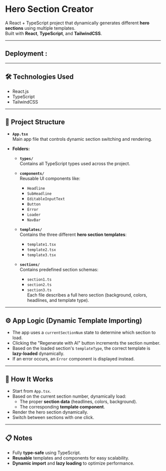 # Hero Section Creator

A React + TypeScript project that dynamically generates different **hero sections** using multiple templates.  
Built with **React**, **TypeScript**, and **TailwindCSS**.

---

## Deployment :

---

## 🛠 Technologies Used

- React.js
- TypeScript
- TailwindCSS

---

## 📁 Project Structure

- **`App.tsx`**  
  Main app file that controls dynamic section switching and rendering.

- **Folders:**

  - **`types/`**  
    Contains all TypeScript types used across the project.

  - **`components/`**  
    Reusable UI components like:

    - `Headline`
    - `SubHeadline`
    - `EditableInputText`
    - `Button`
    - `Error`
    - `Loader`
    - `NavBar`

  - **`templates/`**  
    Contains the three different **hero section templates**:

    - `template1.tsx`
    - `template2.tsx`
    - `template3.tsx`

  - **`sections/`**  
    Contains predefined section schemas:
    - `section1.ts`
    - `section2.ts`
    - `section3.ts`  
      Each file describes a full hero section (background, colors, headlines, and template type).

---

## ⚙️ App Logic (Dynamic Template Importing)

- The app uses a `currentSectionNum` state to determine which section to load.
- Clicking the "Regenerate with AI" button increments the section number.
- Based on the loaded section's `templateType`, the correct template is **lazy-loaded** dynamically.
- If an error occurs, an `Error` component is displayed instead.

---

## 🚀 How It Works

- Start from `App.tsx`.
- Based on the current section number, dynamically load:
  - The proper **section data** (headlines, colors, background).
  - The corresponding **template component**.
- Render the hero section dynamically.
- Switch between sections with one click.

---

## 📋 Notes

- Fully **type-safe** using TypeScript.
- **Reusable** templates and components for easy scalability.
- **Dynamic import** and **lazy loading** to optimize performance.
